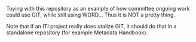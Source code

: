 Toying with this repository as an example of how committee ongoing work could use GIT, while still using WORD... Thus it is NOT a pretty thing.

Note that if an ITI project really does utalize GIT, it should do that in a standalone repository (for example Metadata Handbook).
